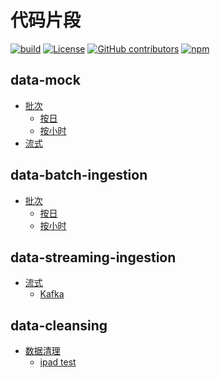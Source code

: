# 代码片段

[![build](https://github.com/Anduin2017/HowToCook/actions/workflows/build.yml/badge.svg)](https://github.com/Anduin2017/HowToCook/actions/workflows/build.yml)
[![License](https://img.shields.io/github/license/Anduin2017/HowToCook)](./LICENSE)
[![GitHub contributors](https://img.shields.io/github/contributors/Anduin2017/HowToCook)](https://github.com/Anduin2017/HowToCook/graphs/contributors)
[![npm](https://img.shields.io/npm/v/how-to-cook)](https://www.npmjs.com/package/how-to-cook)


## data-mock
- [批次](maven/java8/algorithm)
  - [按日](maven/java8/algorithm/BinSearch.java)
  - [按小时](maven/java8/algorithm/BubbleSort.java)
- [流式](maven/scala2/basic)


## data-batch-ingestion

- [批次](maven/java8/algorithm)
    - [按日](maven/java8/algorithm/BinSearch.java)
    - [按小时](maven/java8/algorithm/BubbleSort.java)


## data-streaming-ingestion

- [流式](maven/scala2/basic)
    - [Kafka](maven/scala2/basic/ArrayTest.scala)


## data-cleansing

- [数据清理](./python/demo)
    - [ipad test](./python/demo/01_nba.py)
